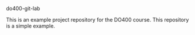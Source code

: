 do400-git-lab

This is an example project repository for the DO400 course.
This repository is a simple example.
